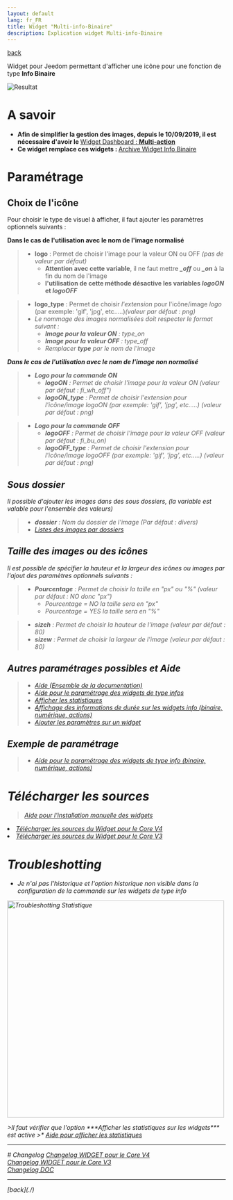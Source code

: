 ```yaml
---
layout: default
lang: fr_FR
title: Widget "Multi-info-Binaire"
description: Explication widget Multi-info-Binaire
---
```


[back](./)

Widget pour Jeedom permettant d'afficher une icône pour une fonction de type <b>Info Binaire</b>

<p><img src="../{{site.img}}/exemple/d/multi_binaire.png" alt="Resultat" /></p>

# A savoir

<ul>
<li><b>Afin de simplifier la gestion des images, depuis le 10/09/2019, il est nécessaire d'avoir le </b><a href="WIDGET_d_Multi_action_Defaut">Widget Dashboard : <b>Multi-action</b></a></li>
<li><b>Ce widget remplace ces widgets : </b><a href="{{site.baseurl}}/{{site.archive}}/{{page.lang}}/WIDGET_d_Multi_info_Binaire">Archive Widget Info Binaire</a></li>
</ul>

# Paramétrage

## Choix de l'icône

Pour choisir le type de visuel à afficher, il faut ajouter les paramètres optionnels suivants :

**Dans le cas de l'utilisation avec le nom de l'image normalisé**

> - <b>logo</b> : Permet de choisir l'image pour la valeur ON ou OFF <i>(pas de valeur par défaut)</i>
>   - <b>Attention avec cette variable</b>, il ne faut mettre **_\_off_** ou **_\_on_** à la fin du nom de l'image
>   - <b>l'utilisation de cette méthode désactive les variables <i>logoON</i> et <i>logoOFF</i></b>

> - <b>logo_type</b> : Permet de choisir <i>l'extension</i> pour l'icône/image <i>logo</i> (par exemple: 'gif', 'jpg', etc.....)<i>(valeur par défaut : png)
> - Le nommage des images normalisées doit respecter le format suivant :
>   - <b>Image pour la valeur ON</b> : type_on
>   - <b>Image pour la valeur OFF</b> : type_off
>   - <i>Remplacer <b>type</b> par le nom de l'image</i>

**Dans le cas de l'utilisation avec le nom de l'image non normalisé**

> - <b>Logo pour la commande ON</b>
>   - <b>logoON</b> : Permet de choisir l'image pour la valeur ON <i>(valeur par défaut : fi_wh_off")</i>
>   - <b>logoON_type</b> : Permet de choisir <i>l'extension</i> pour l'icône/image <i>logoON</i> (par exemple: 'gif', 'jpg', etc.....)<i> (valeur par défaut : png)</i>

> - <b>Logo pour la commande OFF</b>
>   - <b>logoOFF</b> : Permet de choisir l'image pour la valeur OFF <i>(valeur par défaut : fi_bu_on)</i>
>   - <b>logoOFF_type</b> : Permet de choisir <i>l'extension</i> pour l'icône/image <i>logoOFF</i> (par exemple: 'gif', 'jpg', etc.....)<i> (valeur par défaut : png)</i>

## Sous dossier

Il possible d'ajouter les images dans des sous dossiers, (la variable est valable pour l'ensemble des valeurs)

> - <b>dossier</b> : Nom du dossier de l'image (Par défaut : divers)</li>
> - <a href="list_img">Listes des images par dossiers</a></li>

## Taille des images ou des icônes

Il est possible de spécifier la hauteur et la largeur des icônes ou images par l'ajout des paramètres optionnels suivants :

> - <b>Pourcentage</b> : Permet de choisir la taille en "px" ou "%" <i>(valeur par défaut : NO donc "px")</i>
>   - <i>Pourcentage = NO</i> la taille sera en "px"
>   - <i>Pourcentage = YES</i> la taille sera en "%"

> - <b>sizeh</b> : Permet de choisir la hauteur de l'image <i>(valeur par défaut : 80)</i>
> - <b>sizew</b> : Permet de choisir la largeur de l'image <i>(valeur par défaut : 80)</i>

## Autres paramétrages possibles et Aide

<blockquote>
    <ul>
        <li><a href="{{site.baseurl}}/help/{{page.lang}}/">Aide (Ensemble de la documentation)</a></li>
        <li><a href="{{site.baseurl}}/help/{{page.lang}}/config_info">Aide pour le paramétrage des widgets de type infos</a></li>
        <li><a href="{{site.baseurl}}/help/{{page.lang}}/stats">Afficher les statistiques</a></li>
        <li><a href="{{site.baseurl}}/help/{{page.lang}}/stats_temps">Affichage des informations de durée sur les widgets info (binaire, numérique, actions)</a></li>
        <li><a href="{{site.baseurl}}/help/{{page.lang}}/para.html">Ajouter les paramètres sur un widget</a></li>
    </ul>
</blockquote>

## Exemple de paramétrage

> - <a href="{{site.baseurl}}/help/{{page.lang}}/config_info">Aide pour le paramétrage des widgets de type info (binaire, numérique, actions)</a>

# Télécharger les sources

> <a href="{{site.baseurl}}/{{site.help}}/{{page.lang}}/install_manu">Aide pour l'installation manuelle des widgets</a>

<li><a href="https://github.com/JEALG/JEEDOM-Multi_info-Binaire/tree/masterv4">Télécharger les sources du Widget pour le Core V4</a></li>
<li><a href="https://github.com/JEALG/JEEDOM-Multi_info-Binaire/tree/master">Télécharger les sources du Widget pour le Core V3</a></li>

# Troubleshotting

- Je n'ai pas l'historique et l'option historique non visible dans la configuration de la commande sur les widgets de type info
<p><img src="{{site.baseurl}}/help/{{site.img}}/troubleshotting_1.png" alt="Troubleshotting Statistique" width="500" /></p>
>Il faut vérifier que l'option ***Afficher les statistiques sur les widgets*** est active
>* <a href="{{site.baseurl}}/help/{{page.lang}}/stats">Aide pour afficher les statistiques</a>

<hr />
# Changelog
<a href="https://github.com/JEALG/JEEDOM-Multi_info-Binaire/commits/masterv4">Changelog WIDGET pour le Core V4</a><br/>
<a href="https://github.com/JEALG/JEEDOM-Multi_info-Binaire/commits/master">Changelog WIDGET pour le Core V3</a><br/>
<a href="https://github.com/JEALG/JEEDOM-Widget_JAG-doc/commits/master">Changelog DOC</a>

<hr />
[back](./)
